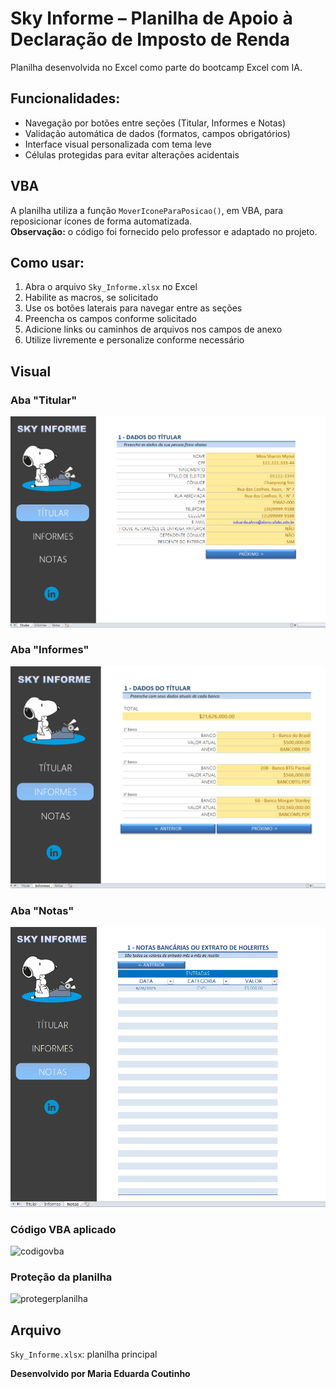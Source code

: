 # Sky Informe – Planilha de Apoio à Declaração de Imposto de Renda  
Planilha desenvolvida no Excel como parte do bootcamp Excel com IA.

## Funcionalidades:
- Navegação por botões entre seções (Titular, Informes e Notas)  
- Validação automática de dados (formatos, campos obrigatórios)   
- Interface visual personalizada com tema leve  
- Células protegidas para evitar alterações acidentais  

## VBA
A planilha utiliza a função `MoverIconeParaPosicao()`, em VBA, para reposicionar ícones de forma automatizada.  
**Observação:** o código foi fornecido pelo professor e adaptado no projeto.

## Como usar:
1. Abra o arquivo `Sky_Informe.xlsx` no Excel  
2. Habilite as macros, se solicitado  
3. Use os botões laterais para navegar entre as seções  
4. Preencha os campos conforme solicitado  
5. Adicione links ou caminhos de arquivos nos campos de anexo  
6. Utilize livremente e personalize conforme necessário

## Visual

### Aba "Titular"
![titular](images/titular.png)

### Aba "Informes"
![informes](images/informes.png)

### Aba "Notas"
![notas](images/notas.png)

### Código VBA aplicado  
![codigovba](images/codigovba.png)

### Proteção da planilha  
![protegerplanilha](images/protegerplanilha.png)

## Arquivo  
`Sky_Informe.xlsx`: planilha principal

**Desenvolvido por Maria Eduarda Coutinho**



